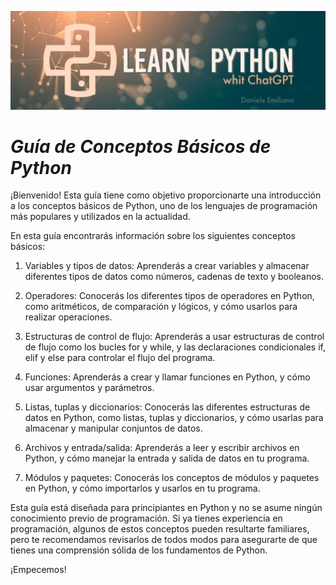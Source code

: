 <p align="center">
  <img src="../src/Learn-python.png">
</p>


# ***Guía de Conceptos Básicos de Python***

¡Bienvenido! Esta guía tiene como objetivo proporcionarte una introducción a los conceptos básicos de Python, uno de los lenguajes de programación más populares y utilizados en la actualidad.

En esta guía encontrarás información sobre los siguientes conceptos básicos:

1. Variables y tipos de datos: Aprenderás a crear variables y almacenar diferentes tipos de datos como números, cadenas de texto y booleanos.

2. Operadores: Conocerás los diferentes tipos de operadores en Python, como aritméticos, de comparación y lógicos, y cómo usarlos para realizar operaciones.

3. Estructuras de control de flujo: Aprenderás a usar estructuras de control de flujo como los bucles for y while, y las declaraciones condicionales if, elif y else para controlar el flujo del programa.

4. Funciones: Aprenderás a crear y llamar funciones en Python, y cómo usar argumentos y parámetros.

5. Listas, tuplas y diccionarios: Conocerás las diferentes estructuras de datos en Python, como listas, tuplas y diccionarios, y cómo usarlas para almacenar y manipular conjuntos de datos.

6. Archivos y entrada/salida: Aprenderás a leer y escribir archivos en Python, y cómo manejar la entrada y salida de datos en tu programa.

7. Módulos y paquetes: Conocerás los conceptos de módulos y paquetes en Python, y cómo importarlos y usarlos en tu programa.

Esta guía está diseñada para principiantes en Python y no se asume ningún conocimiento previo de programación. Si ya tienes experiencia en programación, algunos de estos conceptos pueden resultarte familiares, pero te recomendamos revisarlos de todos modos para asegurarte de que tienes una comprensión sólida de los fundamentos de Python.

¡Empecemos!